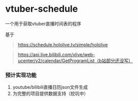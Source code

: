 # vtuber-schedule
一个用于获取vtuber直播时间表的程序

基于
> https://schedule.hololive.tv/simple/hololive

> https://api.live.bilibili.com/xlive/web-ucenter/v2/calendar/GetProgramList（b站部分还没写）

### 预计实现功能
1. youtube/bilibili直播日历json文件生成  
2. 为完整的项目提供数据支持（挖坑中）
